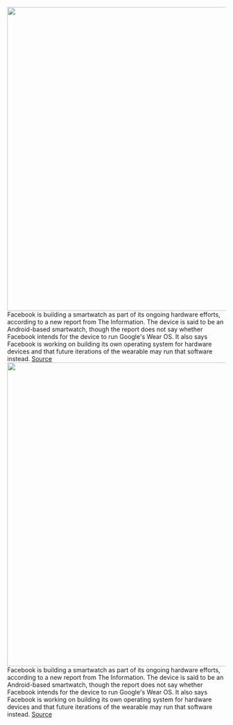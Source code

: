 <img src='https://cdn.vox-cdn.com/thumbor/DaCFh3Y-7tgip3VkiVuzljQNrN0=/0x0:2040x1360/1200x800/filters:focal(883x755:1209x1081)/cdn.vox-cdn.com/uploads/chorus_image/image/68812002/jbareham_180405_1777_facebook_0003.0.jpg' width='700px' /><br/>
Facebook is building a smartwatch as part of its ongoing hardware efforts, according to a new report from The Information. The device is said to be an Android-based smartwatch, though the report does not say whether Facebook intends for the device to run Google's Wear OS. It also says Facebook is working on building its own operating system for hardware devices and that future iterations of the wearable may run that software instead.
<a href='https://www.theverge.com/2021/2/12/22280798/facebook-smartwatch-messaging-health-fitness-release-date'> Source <a/><img src='https://cdn.vox-cdn.com/thumbor/DaCFh3Y-7tgip3VkiVuzljQNrN0=/0x0:2040x1360/1200x800/filters:focal(883x755:1209x1081)/cdn.vox-cdn.com/uploads/chorus_image/image/68812002/jbareham_180405_1777_facebook_0003.0.jpg' width='700px' /><br/>
Facebook is building a smartwatch as part of its ongoing hardware efforts, according to a new report from The Information. The device is said to be an Android-based smartwatch, though the report does not say whether Facebook intends for the device to run Google's Wear OS. It also says Facebook is working on building its own operating system for hardware devices and that future iterations of the wearable may run that software instead.
<a href='https://www.theverge.com/2021/2/12/22280798/facebook-smartwatch-messaging-health-fitness-release-date'> Source <a/>